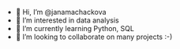 - 👋 Hi, I’m @janamachackova
- 👀 I’m interested in data analysis
- 🌱 I’m currently learning Python, SQL
- 💞️ I’m looking to collaborate on many projects :-)

<!---
janamachackova/janamachackova is a ✨ special ✨ repository because its `README.md` (this file) appears on your GitHub profile.
You can click the Preview link to take a look at your changes.
--->
